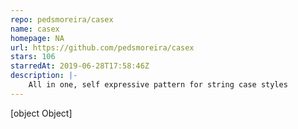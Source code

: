 ```yaml
---
repo: pedsmoreira/casex
name: casex
homepage: NA
url: https://github.com/pedsmoreira/casex
stars: 106
starredAt: 2019-06-28T17:58:46Z
description: |-
    All in one, self expressive pattern for string case styles
---
```


[object Object]
